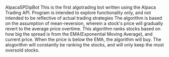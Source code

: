 AlpacaSPDipBot
This is the first algotrading bot written using the Alpaca Trading API.
Program is intended to explore functionality only, and not intended to be reflective of actual trading strategies
The algorithm is based on the assumption of mean-reversion, wherein a stock's price will gradually revert to the average price overtime.
This algorithm ranks stocks based on how big the spread is from the EMA(Exponential Moving Average), and current price.
When the price is below the EMA, the algorithm will buy. 
The alogorithm will constantly be ranking the stocks, and will only keep the most oversold stocks.
